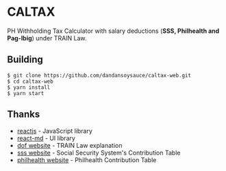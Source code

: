 # CALTAX
PH Withholding Tax Calculator with salary deductions (**SSS, Philhealth and Pag-Ibig**) under TRAIN Law.

## Building
```
$ git clone https://github.com/dandansoysauce/caltax-web.git
$ cd caltax-web
$ yarn install
$ yarn start
```

## Thanks
* [reactjs](https://github.com/facebook/react/) - JavaScript library
* [react-md](https://github.com/mlaursen/react-md) - UI library
* [dof website](http://www.dof.gov.ph) - TRAIN Law explanation
* [sss website](https://www.sss.gov.ph/) - Social Security System's Contribution Table
* [philhealth website](https://www.philhealth.gov.ph) - Philhealth Contribution Table
